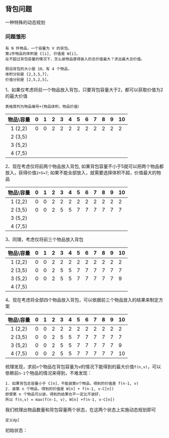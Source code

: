 ## 背包问题
一种特殊的动态规划
### 问题雏形
```text
有 N 件物品，一个容量为 V 的背包。
第i件物品的体积是 C[i], 价值是 W[i]。
在不超过背包容量的情况下，怎么装物品使得装入的总价值最大？求出最大总价值。
```
```text
假设背包的大小是 10，有 4 个物品，
体积分别是 [2,3,5,7]，
价值分别是 [2,5,2,5]。
```

1、如果仅考虑将前一个物品放入背包，只要背包容量大于2，都可以获取价值为2的最大价值

`表格首列为物品编号+(物品体积，物品价值）`

|物品\容量| 0 | 1 | 2 | 3 | 4 | 5 | 6 | 7 | 8 | 9 | 10 |
|:------:|---|---|---|---|---|---|---|---|---|---|----|
|1 (2,2) |0  |0  |2  |2  |2  |2  |2  |2  |2  |2  |2   |
|2 (3,5) |
|3 (5,2) |
|4 (7,5) |

2、现在考虑仅将前两个物品放入背包, 如果背包容量不小于5就可以把两个物品都放入，获得价值`2+5=7`;
如果不能全部放入，就需要选择体积不超，价值最大的物品

|物品\容量| 0 | 1 | 2 | 3 | 4 | 5 | 6 | 7 | 8 | 9 | 10 |
|:------:|---|---|---|---|---|---|---|---|---|---|----|
|1 (2,2) |0  |0  |2  |2  |2  |2  |2  |2  |2  |2  |2   |
|2 (3,5) |0  |0  |2  |5  |5  |7  |7  |7  |7  |7  |7   |
|3 (5,2) |
|4 (7,5) |

3、同理，考虑仅将前三个物品放入背包

|物品\容量| 0 | 1 | 2 | 3 | 4 | 5 | 6 | 7 | 8 | 9 | 10 |
|:------:|---|---|---|---|---|---|---|---|---|---|----|
|1 (2,2) |0  |0  |2  |2  |2  |2  |2  |2  |2  |2  |2   |
|2 (3,5) |0  |0  |2  |5  |5  |7  |7  |7  |7  |7  |7   |
|3 (5,2) |0  |0  |2  |5  |5  |7  |7  |7  |7  |7  |9   |   
|4 (7,5) |

4、现在考虑将全部四个物品放入背包，可以依据前三个物品放入的结果来制定方案

|物品\容量| 0 | 1 | 2 | 3 | 4 | 5 | 6 | 7 | 8 | 9 | 10 |
|:------:|---|---|---|---|---|---|---|---|---|---|----|
|1 (2,2) |0  |0  |2  |2  |2  |2  |2  |2  |2  |2  |2   |
|2 (3,5) |0  |0  |2  |5  |5  |7  |7  |7  |7  |7  |7   |
|3 (5,2) |0  |0  |2  |5  |5  |7  |7  |7  |7  |7  |9   |   
|4 (7,5) |0  |0  |2  |5  |5  |7  |7  |7  |7  |7  |10  |

梳理发现，求前`n`个物品在背包容量为v的情况下能得到的最大价值`f(n,v)`，可以依赖前`n-1`个物品的情况来得到，不难发现：

```text
1. 如果背包总容量小于 C[n]，不能装第n个物品，得到的价值是 f(n-1, v)
2. 装第 n 个物品，得到的价值是 W[n] + f(n-1, v-C[n])
即使第 n 个物品可以装，得到的结果也不一定比不装好，
所以 f(n,v) = max(f(n-1, v), W[n] +f(n-1, v-C[n])
```
我们梳理出物品数量和背包容量两个状态，在这两个状态上实施动态规划即可
```text
定义dp[
```
初始状态：


